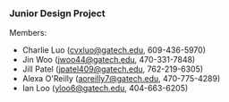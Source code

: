 ### Junior Design Project

Members:
- Charlie Luo (cvxluo@gatech.edu, 609-436-5970)
- Jin Woo (jwoo44@gatech.edu, 470-331-7848)
- Jill Patel (jpatel409@gatech.edu, 762-219-6305)
- Alexa O'Reilly (aoreilly7@gatech.edu, 470-775-4289)
- Ian Loo (yloo6@gatech.edu, 404-663-6205)
